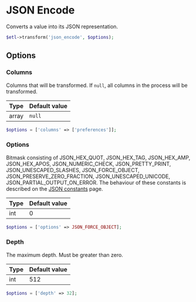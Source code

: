 # JSON Encode

Converts a value into its JSON representation.

```php
$etl->transform('json_encode', $options);
```


## Options

### Columns
Columns that will be transformed. If `null`, all columns in the process will be transformed.

| Type | Default value |
|----- | ------------- |
| array | `null` |

```php
$options = ['columns' => ['preferences']];
```

### Options
Bitmask consisting of JSON_HEX_QUOT, JSON_HEX_TAG, JSON_HEX_AMP, JSON_HEX_APOS, JSON_NUMERIC_CHECK, JSON_PRETTY_PRINT, JSON_UNESCAPED_SLASHES, JSON_FORCE_OBJECT, JSON_PRESERVE_ZERO_FRACTION, JSON_UNESCAPED_UNICODE, JSON_PARTIAL_OUTPUT_ON_ERROR. The behaviour of these constants is described on the [JSON constants](http://php.net/manual/en/json.constants.php) page.

| Type | Default value |
|----- | ------------- |
| int | 0 |

```php
$options = ['options' => JSON_FORCE_OBJECT];
```

### Depth
The maximum depth. Must be greater than zero.

| Type | Default value |
|----- | ------------- |
| int | 512 |

```php
$options = ['depth' => 32];
```
